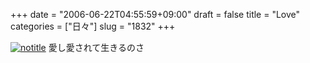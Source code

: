 +++
date = "2006-06-22T04:55:59+09:00"
draft = false
title = "Love"
categories = ["日々"]
slug = "1832"
+++

<a href="http://www.flickr.com/photos/h-b-k-r/172149493/" target="_blank"><img src="http://static.flickr.com/49/172149493_19fe6910b3.jpg" class="photoen" alt="notitle"  /></a>
愛し愛されて生きるのさ
